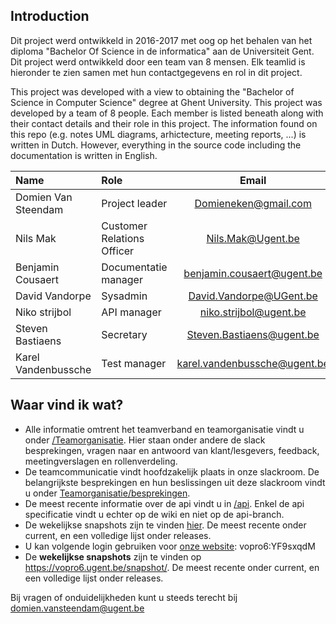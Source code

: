 ## Introduction
Dit project werd ontwikkeld in 2016-2017 met oog op het behalen van het diploma "Bachelor Of Science in de informatica" aan de Universiteit Gent. Dit project werd ontwikkeld door een team van 8 mensen. Elk teamlid is hieronder te zien samen met hun contactgegevens en rol in dit project.

This project was developed with a view to obtaining the "Bachelor of Science in Computer Science" degree at Ghent University. This project was developed by a team of 8 people. Each member is listed beneath along with their contact details and their role in this project.
The information found on this repo (e.g. notes UML diagrams, arhictecture, meeting reports, ...) is written in Dutch.
However, everything in the source code including the documentation is written in English.

 Name | Role | Email
|:------------------- |:--------------------|:-----------------:
Domien Van Steendam | Project leader | Domieneken@gmail.com
Nils Mak | Customer Relations Officer | Nils.Mak@Ugent.be
Benjamin Cousaert  | Documentatie manager | benjamin.cousaert@ugent.be
David Vandorpe  | Sysadmin | David.Vandorpe@UGent.be
Niko strijbol  | API manager | niko.strijbol@ugent.be
Steven Bastiaens | Secretary | Steven.Bastiaens@ugent.be
Karel Vandenbussche  | Test manager | karel.vandenbussche@ugent.be

## Waar vind ik wat?
* Alle informatie omtrent het teamverband en teamorganisatie vindt u onder [/Teamorganisatie](https://github.ugent.be/VakOverschrijdendProject/2016-2017-groep-06/tree/master/Teamorganisatie). Hier staan onder andere de slack besprekingen, vragen naar en antwoord van klant/lesgevers, feedback, meetingverslagen en rollenverdeling.
* De teamcommunicatie vindt hoofdzakelijk plaats in onze slackroom. De belangrijkste besprekingen en hun beslissingen uit deze slackroom vindt u onder [Teamorganisatie/besprekingen](https://github.ugent.be/VakOverschrijdendProject/2016-2017-groep-06/tree/master/Teamorganisatie/Besprekingen).
* De meest recente informatie over de api vindt u in [/api](https://github.ugent.be/VakOverschrijdendProject/2016-2017-groep-06/tree/master/api).
Enkel de api specificatie vindt u echter op de wiki en niet op de api-branch.
* De wekelijkse snapshots zijn te vinden [hier](https://vopro6.ugent.be/snapshot). De meest recente onder current, en een volledige lijst onder releases.
* U kan volgende login gebruiken voor [onze website](https://vopro6.ugent.be): vopro6:YF9sxqdM
* De **wekelijkse snapshots** zijn te vinden op https://vopro6.ugent.be/snapshot/. De meest recente onder current, en een volledige lijst onder releases.

Bij vragen of onduidelijkheden kunt u steeds terecht bij domien.vansteendam@ugent.be

